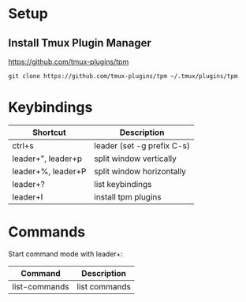 # Setup

## Install Tmux Plugin Manager
https://github.com/tmux-plugins/tpm

```shell
git clone https://github.com/tmux-plugins/tpm ~/.tmux/plugins/tpm
```

# Keybindings
|Shortcut|Description|
|---|---|
|ctrl+s|leader (set -g prefix C-s)|
|leader+", leader+p|split window vertically|
|leader+%, leader+P|split window horizontally|
|leader+?|list keybindings|
|leader+I|install tpm plugins|

# Commands
Start command mode with leader+:

|Command|Description|
|---|---|
|list-commands|list commands|
